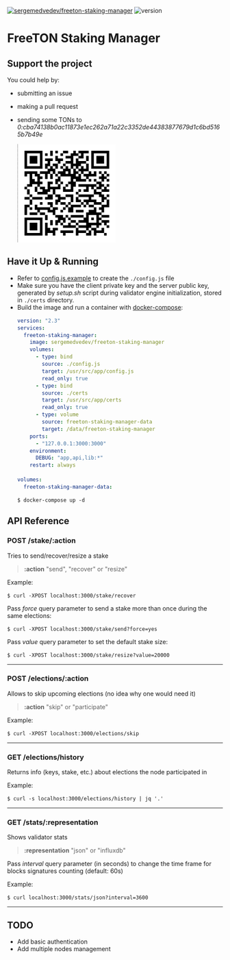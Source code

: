 [![sergemedvedev/freeton-staking-manager](https://img.shields.io/docker/cloud/build/sergemedvedev/freeton-staking-manager.svg)](https://hub.docker.com/r/sergemedvedev/freeton-staking-manager)
![version](https://img.shields.io/github/package-json/v/serge-medvedev/freeton-staking-manager)

# FreeTON Staking Manager

## Support the project
You could help by:
- submitting an issue
- making a pull request
- sending some TONs to _0:cba74138b0ac11873e1ec262a71a22c3352de44383877679d1c6bd5165b7b49e_

  ![0:cba74138b0ac11873e1ec262a71a22c3352de44383877679d1c6bd5165b7b49e](gallery/wallet.png)

## Have it Up & Running

- Refer to [config.js.example](config.js.example) to create the `./config.js` file
- Make sure you have the client private key and the server public key, generated by _setup.sh_ script during validator engine initialization, stored in `./certs` directory.
- Build the image and run a container with [docker-compose](docker-compose.yml):
    ```yaml
    version: "2.3"
    services:
      freeton-staking-manager:
        image: sergemedvedev/freeton-staking-manager
        volumes:
          - type: bind
            source: ./config.js
            target: /usr/src/app/config.js
            read_only: true
          - type: bind
            source: ./certs
            target: /usr/src/app/certs
            read_only: true
          - type: volume
            source: freeton-staking-manager-data
            target: /data/freeton-staking-manager
        ports:
          - "127.0.0.1:3000:3000"
        environment:
          DEBUG: "app,api,lib:*"
        restart: always

    volumes:
      freeton-staking-manager-data:
    ```
    ```console
    $ docker-compose up -d
    ```

## API Reference

### POST /stake/:action
Tries to send/recover/resize a stake

> __:action__ "send", "recover" or "resize"

Example:
```console
$ curl -XPOST localhost:3000/stake/recover
```

Pass _force_ query parameter to send a stake more than once during the same elections:
```console
$ curl -XPOST localhost:3000/stake/send?force=yes
```

Pass _value_ query parameter to set the default stake size:

```console
$ curl -XPOST localhost:3000/stake/resize?value=20000
```
---

### POST /elections/:action
Allows to skip upcoming elections (no idea why one would need it)

> __:action__ "skip" or "participate"

Example:
```console
$ curl -XPOST localhost:3000/elections/skip
```
---

### GET /elections/history
Returns info (keys, stake, etc.) about elections the node participated in

Example:
```console
$ curl -s localhost:3000/elections/history | jq '.'
```
---

### GET /stats/:representation
Shows validator stats

> __:representation__ "json" or "influxdb"

Pass _interval_ query parameter (in seconds) to change the time frame for blocks signatures counting (default: 60s)

Example:
```console
$ curl localhost:3000/stats/json?interval=3600
```

---

## TODO

- Add basic authentication
- Add multiple nodes management
